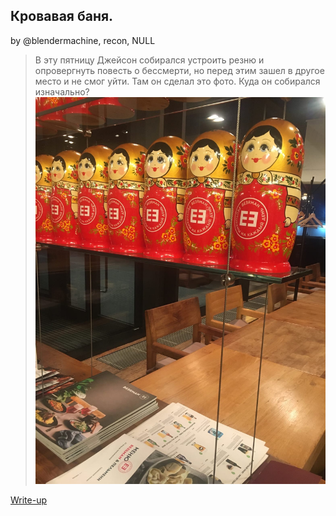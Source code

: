 ## Кровавая баня. 
by @blendermachine, recon, NULL

> В эту пятницу Джейсон собирался устроить резню и опровергнуть повесть о бессмерти, но перед этим зашел в другое место и не смог уйти.
> Там он сделал это фото. Куда он собирался изначально?
>![фото](recon_1.jpg)
> 

[Write-up](WRITEUP.md)
